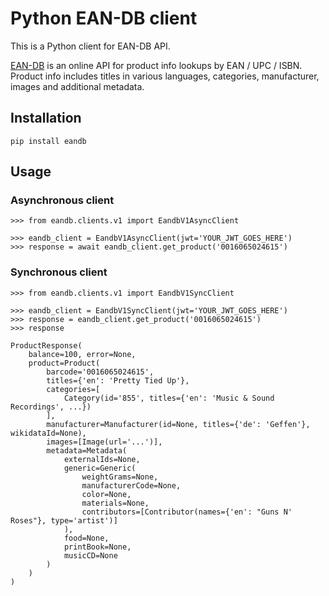 # Python EAN-DB client

This is a Python client for EAN-DB API.

[EAN-DB](https://ean-db.com) is an online API for product info lookups by EAN / UPC / ISBN.
Product info includes titles in various languages, categories, manufacturer, images and additional metadata.

## Installation

```commandline
pip install eandb
```

## Usage

### Asynchronous client

```pycon
>>> from eandb.clients.v1 import EandbV1AsyncClient

>>> eandb_client = EandbV1AsyncClient(jwt='YOUR_JWT_GOES_HERE')
>>> response = await eandb_client.get_product('0016065024615')
```

### Synchronous client

```pycon
>>> from eandb.clients.v1 import EandbV1SyncClient

>>> eandb_client = EandbV1SyncClient(jwt='YOUR_JWT_GOES_HERE')
>>> response = eandb_client.get_product('0016065024615')
>>> response

ProductResponse(
    balance=100, error=None, 
    product=Product(
        barcode='0016065024615', 
        titles={'en': 'Pretty Tied Up'}, 
        categories=[
            Category(id='855', titles={'en': 'Music & Sound Recordings', ...})
        ],
        manufacturer=Manufacturer(id=None, titles={'de': 'Geffen'}, wikidataId=None),
        images=[Image(url='...')], 
        metadata=Metadata(
            externalIds=None,
            generic=Generic(
                weightGrams=None,
                manufacturerCode=None,
                color=None,
                materials=None,
                contributors=[Contributor(names={'en': "Guns N' Roses"}, type='artist')]
            ),
            food=None,
            printBook=None,
            musicCD=None
        )
    )
)
```
